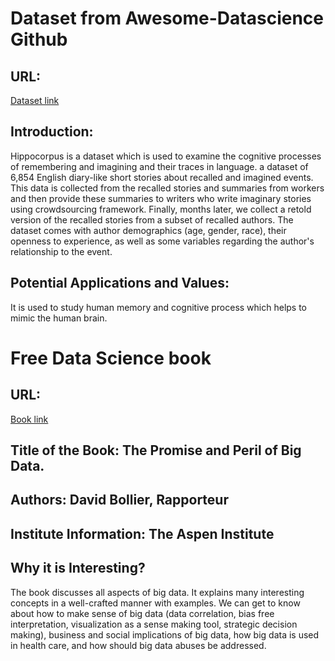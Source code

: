 # Dataset from Awesome-Datascience Github
## URL: 
[Dataset link](https://msropendata.com/datasets/0a83fb6f-a759-4a17-aaa2-fbac84577318)
## Introduction:
Hippocorpus is a dataset which is used to examine the cognitive processes of remembering and imagining and their traces in language. a dataset of 6,854 English diary-like short stories about recalled and imagined events. This data is collected from the recalled stories and summaries from workers and then provide these summaries to writers who write imaginary stories using crowdsourcing framework. Finally, months later, we collect a retold version of the recalled stories from a subset of recalled authors. The dataset comes with author demographics (age, gender, race), their openness to experience, as well as some variables regarding the author's relationship to the event.
## Potential Applications and Values:
It is used to study human memory and cognitive process which helps to mimic the human brain.

# Free Data Science book
## URL: 
[Book link](https://www.aspeninstitute.org/wp-content/uploads/files/content/docs/pubs/The_Promise_and_Peril_of_Big_Data.pdf)
## Title of the Book: The Promise and Peril of Big Data.
## Authors: David Bollier, Rapporteur
## Institute Information: The Aspen Institute
## Why it is Interesting?
The book discusses all aspects of big data. It explains many interesting concepts in a well-crafted manner with examples. We can get to know about how to make sense of big data (data correlation, bias free interpretation, visualization as a sense making tool, strategic decision making), business and social implications of big data, how big data is used in health care, and how should big data abuses be addressed.


